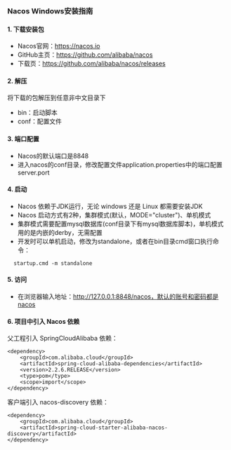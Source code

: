 ### Nacos  Windows安装指南
#### 1. 下载安装包
* Nacos官网：https://nacos.io
* GitHub主页：https://github.com/alibaba/nacos
* 下载页：https://github.com/alibaba/nacos/releases

#### 2. 解压
将下载的包解压到任意非中文目录下
* bin：启动脚本
* conf：配置文件

#### 3. 端口配置
* Nacos的默认端口是8848
* 进入nacos的conf目录，修改配置文件application.properties中的端口配置server.port

#### 4. 启动
* Nacos 依赖于JDK运行，无论 windows 还是 Linux 都需要安装JDK
* Nacos 启动方式有2种，集群模式(默认，MODE="cluster")、单机模式
* 集群模式需要配置mysql数据库(conf目录下有mysql数据库脚本)，单机模式用的是内嵌的derby，无需配置
* 开发时可以单机启动，修改为standalone，或者在bin目录cmd窗口执行命令：
```
  startup.cmd -m standalone
```

#### 5. 访问
* 在浏览器输入地址：http://127.0.0.1:8848/nacos，默认的账号和密码都是nacos


#### 6. 项目中引入 Nacos 依赖
父工程引入 SpringCloudAlibaba 依赖：
```
<dependency>
    <groupId>com.alibaba.cloud</groupId>
    <artifactId>spring-cloud-alibaba-dependencies</artifactId>
    <version>2.2.6.RELEASE</version>
    <type>pom</type>
    <scope>import</scope>
</dependency>
```
客户端引入 nacos-discovery 依赖：
```
<dependency>
    <groupId>com.alibaba.cloud</groupId>
    <artifactId>spring-cloud-starter-alibaba-nacos-discovery</artifactId>
</dependency>
```

 